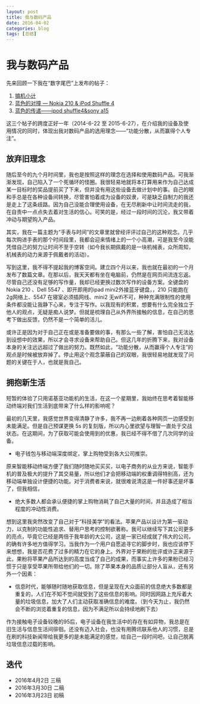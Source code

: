 ```yaml
---
layout: post
title: 我与数码产品
date: 2016-04-02
categories: blog
tags: [总结]
---
```


# 我与数码产品

先来回顾一下我在“数字尾巴”上发布的帖子：

1. [搞机小计](http://bbs.dgtle.com/thread-196794-1-1.html)
2. [蓝色的对撞 — Nokia 210 & iPod Shuffle 4](http://bbs.dgtle.com/thread-228733-1-1.html)
3. [蓝色的传递——ipod shuffle4&sony a15](http://bbs.dgtle.com/thread-269468-1-1.html）)

这三个帖子的跨度正好一年（2014-6-22 至 2015-6-27），在介绍我的设备及使用情况的同时，体现出我对数码产品的选用理念——“功能分散，从而赢得个人专注”。

## 放弃旧理念

随后至今的九个月时间里，我也是按照这样的理念在选择和使用数码产品。可我渐渐发现，自己陷入了一个死循环的怪圈。我很轻易地就将本打算用来作为自己达成某一目标时的奖品提前买了下来，但并没有用这些设备去做计划中的事。自己的眼和手总是在各种设备间转换，尽管害怕着成为设备的奴隶，可是缺乏自制力的我还是走上了这条歧路。因为自己没能合理使用设备，在无尽刷新中让时间流走的我，在自责中一点点失去着对生活的信心。可笑的是，经过一段时间的沉沦，我又带着冲动与期望购入产品。

其实，我在一篇主题为“手表与时间”的文章里就曾经评评过自己的这种观念。几乎每次购进手表的那个时间段里，我都会迎来情绪上的一个小高潮，可是我至今没能凭借自己的努力让时间不至于空转（如今我长期佩戴的是一块机械表，众所周知，机械表的动力来源于佩戴者的活动）。

写到这里，我不得不提起我的博客空间。建立四个月以来，我也就在最初的一个月发布了数篇文章。在那以后，我天天都有坐在电脑前，仍然是在网页间流连忘返。尽管自己还没有足够的写作量，我却已经更换过数次写作的设备方案。全键盘的Nokia 210 、Dell 5547 、即开即用的ipad mini2外接蓝牙键盘，，210 只能跑在2g网络上、5547 在寝室必须插网线、mini2 无wifi不可，种种充满限制性的使用条件都没能让我静下心来，专注于写作。以我现有的积累，想要有什么完全独立于他人的观点，无疑是痴人说梦。但就是梳理自己从外界所接触的信息，在自己的思考下做出反馈，仍然不是一个简单的活儿。

或许正是因为对于自己正在或是准备要做的事，有那么一些了解，害怕自己无法达到设想中的效果，所以才会寻求设备来帮助自己。但这几年的折腾下来，我对设备本身的关注远远超过了做出的努力。既然如此，“功能分散，从而赢得个人专注”的观点是时候被放弃掉了。停止用这个观念蒙蔽自己的双眼，我很轻易地就发现了问题的关键在于人，也就是我自己。

## 拥抱新生活

短暂的体验了只用诺基亚功能机的生活，在这一个星期里，我始终在思考着智能移动终端对我们生活到底带来了什么样的影响呢？

最初的几天里，我感觉世界变得清静了许多，我不再一边刷着各种网页一边感受到未能满足。但是自己预谋更换 5s 的复刻版，所以内心里欲望与理智一直处于交战状态。在这期间，为了获取可能会使用到的优惠，我已经不得不借了几次同学的设备。

- 电子钱包与移动端深度绑定，掌上购物受到各大公司推崇。

原来智能移动终端方便了我们随时随地买买买，以电子商务的从业方来说，智能手机的普及极大的提升了其交易量，所以他们才会把移动端的权重调得特别高，还为移动端单独设计便捷的功能。对于消费者来说，就很难说清这是一件好事还是坏事了，但我相信，

- 绝大多数人都会承认便捷的掌上购物消耗了自己大量的时间，并且造成了相当程度的冲动性消费。

想到这里我突然改变了自己对于“科技美学”的看法。苹果产品以设计为第一驱动力，以克制的功能性追求、替用户思考的控制欲著称。我可以继续写下其公司更多的亮点，毕竟它已经是两倍于我年龄的大公司，这是一家已经成就了伟大的公司，的确有许多地方值得学习。当我作为一个用户自愿追寻它的脚步时，我也应该停下来想想，我是否花费了过多的精力在它的身上。外界对于果粉的批评或许正来源于此，果粉将苹果产品所达到的高度当成了自己的成果，而事实上许多的果粉已经习惯于只是享受苹果所带给他们的一切。除了苹果本身的品质让部分人盲从，还有另外一个因素：

- 信息时代，能够随时随地获取信息，但是呈现在大众面前的信息绝大多数都是重复的，人们在不知不觉间就受到了这些信息的影响。同时因网路上充斥着大量的垃圾信息，加大了人们主动获取准确信息的难度。（到今天为止，我仍然会不断的浏览着重复的信息，因为不满足所以会持续地刷下去）

作为接触电子设备较晚的95后，电子设备在我生活中的存在有如异物，我总是在旧生活与信息生活间徘徊。还没有迈入社会，也没有用腾讯联系他人的习惯，总是在刷的科技新闻带给我更多的是未能满足的感觉，给自己一段时间吧，让自己脱离垃圾信息过载的影响。



## 迭代

- 2016年4月2日  三稿
- 2016年3月30日 二稿
- 2016年3月23日 初稿
